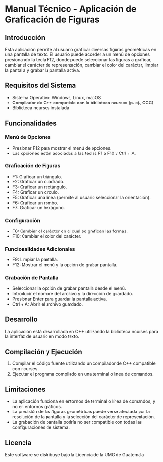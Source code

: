 # Manual Técnico - Aplicación de Graficación de Figuras

## Introducción

Esta aplicación permite al usuario graficar diversas figuras geométricas en una pantalla de texto. El usuario puede acceder a un menú de opciones presionando la tecla F12, donde puede seleccionar las figuras a graficar, cambiar el carácter de representación, cambiar el color del carácter, limpiar la pantalla y grabar la pantalla activa.

## Requisitos del Sistema

- Sistema Operativo: Windows, Linux, macOS
- Compilador de C++ compatible con la biblioteca ncurses (p. ej., GCC)
- Biblioteca ncurses instalada

## Funcionalidades

### Menú de Opciones

- Presionar F12 para mostrar el menú de opciones.
- Las opciones están asociadas a las teclas F1 a F10 y Ctrl + A.

### Graficación de Figuras

- F1: Graficar un triángulo.
- F2: Graficar un cuadrado.
- F3: Graficar un rectángulo.
- F4: Graficar un círculo.
- F5: Graficar una línea (permite al usuario seleccionar la orientación).
- F6: Graficar un rombo.
- F7: Graficar un hexágono.

### Configuración

- F8: Cambiar el carácter en el cual se grafican las formas.
- F10: Cambiar el color del carácter.

### Funcionalidades Adicionales

- F9: Limpiar la pantalla.
- F12: Mostrar el menú y la opción de grabar pantalla.

### Grabación de Pantalla

- Seleccionar la opción de grabar pantalla desde el menú.
- Introducir el nombre del archivo y la dirección de guardado.
- Presionar Enter para guardar la pantalla activa.
- Ctrl + A: Abrir el archivo guardado.

## Desarrollo

La aplicación está desarrollada en C++ utilizando la biblioteca ncurses para la interfaz de usuario en modo texto.

## Compilación y Ejecución

1. Compilar el código fuente utilizando un compilador de C++ compatible con ncurses.
2. Ejecutar el programa compilado en una terminal o línea de comandos.

## Limitaciones

- La aplicación funciona en entornos de terminal o línea de comandos, y no en entornos gráficos.
- La precisión de las figuras geométricas puede verse afectada por la resolución de la pantalla y la selección del carácter de representación.
- La grabación de pantalla podría no ser compatible con todas las configuraciones de sistema.

## Licencia

Este software se distribuye bajo la Licencia de la UMG de Guatemala
